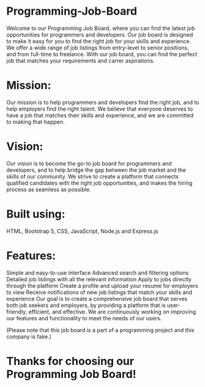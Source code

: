 # Programming-Job-Board
 Welcome to our Programming Job Board, where you can find the latest job opportunities for programmers and developers. Our job board is designed to make it easy for you to find the right job for your skills and experience. We offer a wide range of job listings from entry-level to senior positions, and from full-time to freelance. With our job board, you can find the perfect job that matches your requirements and carrer aspirations.

# Mission:
Our mission is to help programmers and developers find the right job, and to help employers find the right talent. We believe that everyone deserves to have a job that matches their skills and experience, and we are committed to making that happen.

# Vision:
Our vision is to become the go-to job board for programmers and developers, and to help bridge the gap between the job market and the skills of our community. We strive to create a platform that connects qualified candidates with the right job opportunities, and makes the hiring process as seamless as possible.

# Built using:
HTML, Bootstrap 5, CSS, JavaScript, Node.js and Express.js

# Features:
Simple and easy-to-use interface
Advanced search and filtering options
Detailed job listings with all the relevant information
Apply to jobs directly through the platform
Create a profile and upload your resume for employers to view
Receive notifications of new job listings that match your skills and experience
Our goal is to create a comprehensive job board that serves both job seekers and employers, by providing a platform that is user-friendly, efficient, and effective. We are continuously working on improving our features and functionality to meet the needs of our users.

(Please note that this job board is a part of a programming project and this company is fake.)
# Thanks for choosing our Programming Job Board!
